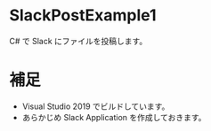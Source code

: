 # SlackPostExample1

C# で Slack にファイルを投稿します。

# 補足

* Visual Studio 2019 でビルドしています。
* あらかじめ Slack Application を作成しておきます。


